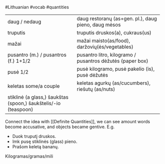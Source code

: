 #Lithuanian #vocab #quantities 

|                                                                      |                                                              |
| -------------------------------------------------------------------- | ------------------------------------------------------------ |
| daug / nedaug                                                        | daug restoranų (as+gen. pl.), daug pieno, daug mėsos       |
| truputis                                                             | truputis druskos(a), cukraus(us)                             |
| mažai                                                               | mažai maisto(as/food), daržovių(ės/vegetables)            |
| pusantro (m.) / pusantros (f.) 1+1/2                                 | pusantro litro, kilogramo / pusantros dėžutės (paper box) |
| pusė 1/2                                                            | pusė kilogramo, pusė pakelio (is),  pusė dėžutės       |
| keletas some/a couple                                                | keletas agurkų (as/cucumbers), riešutų (as/nuts)          |
| stiklinė (a glass,) šaukštas (spoon,) šaukštelis/-io (teaspoon) |                                                              |

Connect the idea with [[Definite Quantities]], we can see amount words become accusative, and objects became gentive. E.g.

- Duok truputį druskos.
- Imk pusę stiklinės (glass) pieno.
- Prašom keletą bananų.

Kilogramas/gramas/mili
